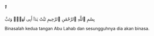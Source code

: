 ##### 1

<span class="ayah">بِسْمِ ٱللَّهِ ٱلرَّحْمَٰنِ ٱلرَّحِيمِ تَبَّتْ يَدَآ أَبِى لَهَبٍۢ وَتَبَّ</span>

<span class="ayah_translation">Binasalah kedua tangan Abu Lahab dan sesungguhnya dia akan binasa.</span>
